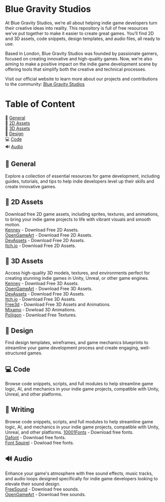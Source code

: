 # Blue Gravity Studios
At Blue Gravity Studios, we’re all about helping indie game developers turn their creative ideas into reality. This repository is full of free resources we’ve put together to make it easier to create great games. You’ll find 2D and 3D assets, code snippets, design templates, and audio files, all ready to use.

Based in London, Blue Gravity Studios was founded by passionate gamers, focused on creating innovative and high-quality games.  Now, we're also aiming to make a positive impact on the indie game development scene by offering tools that simplify both the creative and technical processes.

Visit our official website to learn more about our projects and contributions to the community: [Blue Gravity Studios](https://gravity.blue/)

# Table of Content

📖 [General](https://github.com/bluegravitystudios/indie-game-assets/blob/main/README.md#-general)  
🎨 [2D Assets](https://github.com/bluegravitystudios/indie-game-assets/blob/main/README.md#-2d-assets)  
🎲 [3D Assets](https://github.com/bluegravitystudios/indie-game-assets/blob/main/README.md#-3d-assets)  
🧩 [Design](https://github.com/bluegravitystudios/indie-game-assets/blob/main/README.md#-design)  
💻 [Code](https://github.com/bluegravitystudios/indie-game-assets/blob/main/README.md#-code)  
🔊 [Audio](https://github.com/bluegravitystudios/indie-game-assets/blob/main/README.md#-audio)  


##  📖 General
Explore a collection of essential resources for game development, including guides, tutorials, and tips to help indie developers level up their skills and create innovative games.  
 

## 🎨 2D Assets
Download free 2D game assets, including sprites, textures, and animations, to bring your indie game projects to life with vibrant visuals and smooth motion.  
 [Kenney](https://kenney.nl/assets) - Download Free 2D Assets.  
 [OpenGameArt](https://opengameart.org/) - Download Free 2D Assets.  
 [DevAssets](https://devassets.com/) - Download Free 2D Assets.  
 [Itch.io](https://itch.io/game-assets) - Download Free 2D Assets.  
 
## 🎲 3D Assets 
Access high-quality 3D models, textures, and environments perfect for creating stunning indie games in Unity, Unreal, or other game engines.  
 [Kenney](https://kenney.nl/assets) - Download Free 3D Assets.  
[OpenGameArt](https://opengameart.org/) - Download Free 3D Assets.  
[DevAssets](https://devassets.com/) - Download Free 3D Assets.  
[Itch.io](https://itch.io/game-assets) - Download Free 3D Assets.  
[Free3d](https://free3d.com/) - Download Free 3D Assets and Animations.  
[Mixamo](https://www.mixamo.com/#/) - Dowload 3D Animations.  
[Poliigon](https://www.poliigon.com/) - Download Free Textures.  
 
## 🧩 Design
Find design templates, wireframes, and game mechanics blueprints to streamline your game development process and create engaging, well-structured games.
  
## 💻 Code
Browse code snippets, scripts, and full modules to help streamline game logic, AI, and mechanics in your indie game projects, compatible with Unity, Unreal, and other platforms.

## 📃 Writing
Browse code snippets, scripts, and full modules to help streamline game logic, AI, and mechanics in your indie game projects, compatible with Unity, Unreal, and other platforms.
[10001Fonts](https://www.1001fonts.com/) - Download free fonts.  
[Dafont](https://www.dafont.com/pt/) - Download free fonts.  
[Font Squirel](https://www.fontsquirrel.com/) - Dowload free fonts. 
  
##  🔊 Audio
Enhance your game's atmosphere with free sound effects, music tracks, and audio loops designed specifically for indie game developers looking to elevate their sound design.  
[FreeSound](https://freesound.org/) - Download free sounds.  
[OpenGameArt](https://opengameart.org/) - Download free sounds.  
